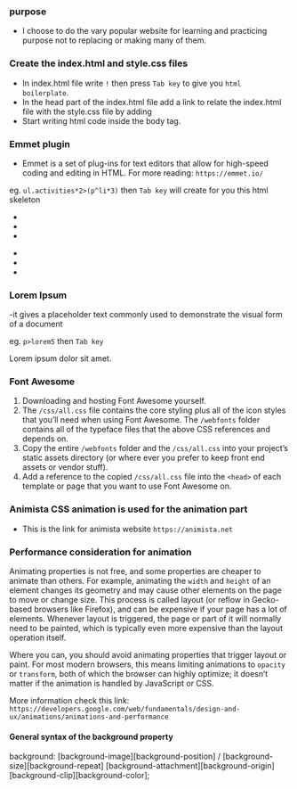 ### purpose

- I choose to do the vary popular website for learning and practicing purpose
  not to replacing or making many of them.

### Create the index.html and style.css files

- In index.html file write `!` then press `Tab key` to give you `html boilerplate`.
- In the head part of the index.html file add a link to relate the index.html file with the style.css file by adding
  <link rel="stylesheet" href="style.css" />
- Start writing html code inside the body tag.

### Emmet plugin

- Emmet is a set of plug-ins for text editors that allow for high-speed coding and editing in HTML.
  For more reading: `https://emmet.io/`

eg. `ul.activities*2>(p^li*3)` then `Tab key` will create for you this html skeleton

<ul class="activities">
  <p></p>
  <li></li>
  <li></li>
  <li></li>
</ul>
<ul class="activities">
  <p></p>
  <li></li>
  <li></li>
  <li></li>
</ul>

### Lorem Ipsum

-it gives a placeholder text commonly used to demonstrate the visual form of a document

eg. `p>lorem5` then `Tab key`

 <p>Lorem ipsum dolor sit amet.</p>

### Font Awesome

1. Downloading and hosting Font Awesome yourself.
2. The `/css/all.css` file contains the core styling plus all of the icon styles that you’ll need when using Font Awesome. The `/webfonts` folder contains all of the typeface files that the above CSS references and depends on.
3. Copy the entire `/webfonts` folder and the `/css/all.css` into your project’s static assets directory (or where ever you prefer to keep front end assets or vendor stuff).
4. Add a reference to the copied `/css/all.css` file into the `<head>` of each template or page that you want to use Font Awesome on.

### Animista CSS animation is used for the animation part

- This is the link for animista website `https://animista.net`

### Performance consideration for animation

Animating properties is not free, and some properties are cheaper to animate than others. For example, animating the `width` and `height` of an element changes its geometry and may cause other elements on the page to move or change size. This process is called layout (or reflow in Gecko-based browsers like Firefox), and can be expensive if your page has a lot of elements. Whenever layout is triggered, the page or part of it will normally need to be painted, which is typically even more expensive than the layout operation itself.

Where you can, you should avoid animating properties that trigger layout or paint. For most modern browsers, this means limiting animations to `opacity` or `transform`, both of which the browser can highly optimize; it doesn’t matter if the animation is handled by JavaScript or CSS.

More information check this link: `https://developers.google.com/web/fundamentals/design-and-ux/animations/animations-and-performance`

#### General syntax of the background property

background: [background-image][background-position] / [background-size][background-repeat] [background-attachment][background-origin] [background-clip][background-color];

